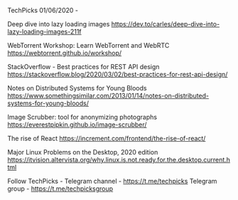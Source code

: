 TechPicks 01/06/2020 -

Deep dive into lazy loading images
https://dev.to/carles/deep-dive-into-lazy-loading-images-211f

WebTorrent Workshop: Learn WebTorrent and WebRTC
https://webtorrent.github.io/workshop/

StackOverflow - Best practices for REST API design
https://stackoverflow.blog/2020/03/02/best-practices-for-rest-api-design/

Notes on Distributed Systems for Young Bloods
https://www.somethingsimilar.com/2013/01/14/notes-on-distributed-systems-for-young-bloods/

Image Scrubber: tool for anonymizing photographs
https://everestpipkin.github.io/image-scrubber/

The rise of React
https://increment.com/frontend/the-rise-of-react/

Major Linux Problems on the Desktop, 2020 edition
https://itvision.altervista.org/why.linux.is.not.ready.for.the.desktop.current.html

Follow TechPicks -
Telegram channel - https://t.me/techpicks
Telegram group - https://t.me/techpicksgroup